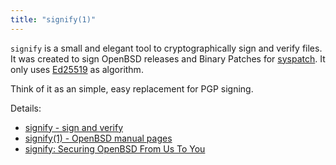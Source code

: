 ```yaml
---
title: "signify(1)"
---
```


`signify` is a small and elegant tool to cryptographically sign and verify
files. It was created to sign OpenBSD releases and Binary Patches for
[syspatch](/fact/syspatch). It only uses
[Ed25519](http://ed25519.cr.yp.to/index.html) as algorithm.

Think of it as an simple, easy replacement for PGP signing.

Details:

* [signify - sign and verify](https://https.www.google.com.tedunangst.com/flak/post/signify)
* [signify(1) - OpenBSD manual pages](https://man.openbsd.org/signify)
* [signify: Securing OpenBSD From Us To You](http://www.openbsd.org/papers/bsdcan-signify.html)
